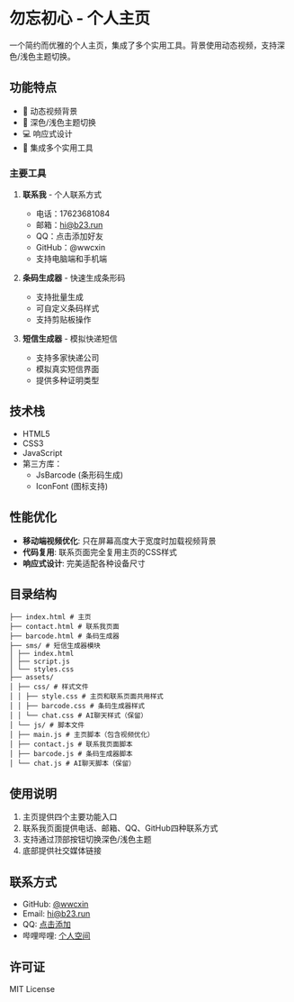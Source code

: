 # 勿忘初心 - 个人主页

一个简约而优雅的个人主页，集成了多个实用工具。背景使用动态视频，支持深色/浅色主题切换。

## 功能特点

- 🌈 动态视频背景
- 🌙 深色/浅色主题切换
- 💻 响应式设计
- 🔧 集成多个实用工具

### 主要工具

1. **联系我** - 个人联系方式
   - 电话：17623681084
   - 邮箱：hi@b23.run
   - QQ：点击添加好友
   - GitHub：@wwcxin
   - 支持电脑端和手机端

2. **条码生成器** - 快速生成条形码
   - 支持批量生成
   - 可自定义条码样式
   - 支持剪贴板操作

3. **短信生成器** - 模拟快递短信
   - 支持多家快递公司
   - 模拟真实短信界面
   - 提供多种证明类型

## 技术栈

- HTML5
- CSS3
- JavaScript
- 第三方库：
  - JsBarcode (条形码生成)
  - IconFont (图标支持)

## 性能优化

- **移动端视频优化**: 只在屏幕高度大于宽度时加载视频背景
- **代码复用**: 联系页面完全复用主页的CSS样式
- **响应式设计**: 完美适配各种设备尺寸

## 目录结构 

```
├── index.html # 主页
├── contact.html # 联系我页面
├── barcode.html # 条码生成器
├── sms/ # 短信生成器模块
│ ├── index.html
│ ├── script.js
│ └── styles.css
├── assets/
│ ├── css/ # 样式文件
│ │ ├── style.css # 主页和联系页面共用样式
│ │ ├── barcode.css # 条码生成器样式
│ │ └── chat.css # AI聊天样式（保留）
│ └── js/ # 脚本文件
│ ├── main.js # 主页脚本（包含视频优化）
│ ├── contact.js # 联系我页面脚本
│ ├── barcode.js # 条码生成器脚本
│ └── chat.js # AI聊天脚本（保留）
```

## 使用说明

1. 主页提供四个主要功能入口
2. 联系我页面提供电话、邮箱、QQ、GitHub四种联系方式
3. 支持通过顶部按钮切换深色/浅色主题
4. 底部提供社交媒体链接

## 联系方式

- GitHub: [@wwcxin](https://github.com/wwcxin)
- Email: [hi@b23.run](mailto:hi@b23.run)
- QQ: [点击添加](https://qm.qq.com/q/UZcoAr5e4a)
- 哔哩哔哩: [个人空间](https://space.bilibili.com/193373978)

## 许可证

MIT License